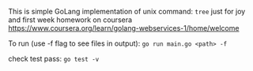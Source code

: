This is simple GoLang implementation of unix command: `tree` just for joy and first week homework on coursera https://www.coursera.org/learn/golang-webservices-1/home/welcome 
 
To run (use -f flag to see files in output):
`go run main.go <path> -f`

check test pass:
`go test -v`

